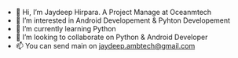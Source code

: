 - 👋 Hi, I’m Jaydeep Hirpara. A Project Manage at Oceanmtech
- 👀 I’m interested in Android Developement & Pyhton Developement
- 🌱 I’m currently learning Python
- 💞️ I’m looking to collaborate on Python & Android Developer
- 📫 You can send main on jaydeep.ambtech@gmail.com

<!---
Oceanmtech/Oceanmtech is a ✨ special ✨ repository because its `README.md` (this file) appears on your GitHub profile.
You can click the Preview link to take a look at your changes.
--->

